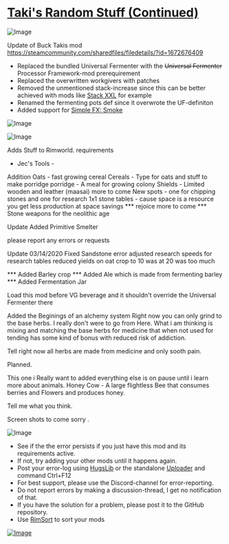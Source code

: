 # [Taki's Random Stuff (Continued)](https://steamcommunity.com/sharedfiles/filedetails/?id=2483488820)

![Image](https://i.imgur.com/buuPQel.png)

Update of Buck Takis mod
https://steamcommunity.com/sharedfiles/filedetails/?id=1672676409

- Replaced the bundled Universal Fermenter with the ~~Universal Fermenter~~ Processor Framework-mod prerequirement
- Replaced the overwritten workgivers with patches
- Removed the unmentioned stack-increase since this can be better achieved with mods like [Stack XXL](https://steamcommunity.com/sharedfiles/filedetails/?id=826366050) for example
- Renamed the fermenting pots def since it overwrote the UF-definiton
- Added support for [Simple FX: Smoke](https://steamcommunity.com/sharedfiles/filedetails/?id=2574489704)

![Image](https://i.imgur.com/pufA0kM.png)
	
![Image](https://i.imgur.com/Z4GOv8H.png)

Adds Stuff to Rimworld. 
requirements
 - Jec's Tools -

Addition 
     Oats - fast growing cereal
     Cereals - Type for oats and stuff to make porridge 
     porridge - A meal for growing colony 
     Shields - Limited wooden and leather (maasai) more to come 
     New spots - one for chipping stones and one for research
     1x1 stone tables -  cause space is a resource you get less production at space savings *** rejoice  more to come *** 
     Stone weapons for the neolithic age 

Update Added Primitive Smelter

please report any errors or requests 


Update 03/14/2020
Fixed Sandstone error
adjusted research speeds for research tables
reduced yields on oat crop to 10 was at 20 was too much

*** Added Barley crop
*** Added Ale which is made from fermenting barley
*** Added Fermentation Jar 

Load this mod before VG beverage and it shouldn't override the Universal Fermenter there

Added the Beginings of an alchemy system 
Right now you can only grind to the base herbs. I really don't were to go from Here. What i am thinking is mixing and matching the base herbs for medicine that when not used for tending has some kind of bonus with reduced risk of addiction.

Tell right now all herbs are made from medicine and only sooth pain.

Planned.

This one i Really want to added everything else is on pause until i learn more about animals.
Honey Cow - A large flightless Bee that consumes berries and Flowers and produces honey. 

Tell me what you think.

Screen shots to come sorry .

![Image](https://i.imgur.com/PwoNOj4.png)



-  See if the the error persists if you just have this mod and its requirements active.
-  If not, try adding your other mods until it happens again.
-  Post your error-log using [HugsLib](https://steamcommunity.com/workshop/filedetails/?id=818773962) or the standalone [Uploader](https://steamcommunity.com/sharedfiles/filedetails/?id=2873415404) and command Ctrl+F12
-  For best support, please use the Discord-channel for error-reporting.
-  Do not report errors by making a discussion-thread, I get no notification of that.
-  If you have the solution for a problem, please post it to the GitHub repository.
-  Use [RimSort](https://github.com/RimSort/RimSort/releases/latest) to sort your mods



[![Image](https://img.shields.io/github/v/release/emipa606/TakisRandomStuff?label=latest%20version&style=plastic&color=9f1111&labelColor=black)](https://steamcommunity.com/sharedfiles/filedetails/changelog/2483488820)
